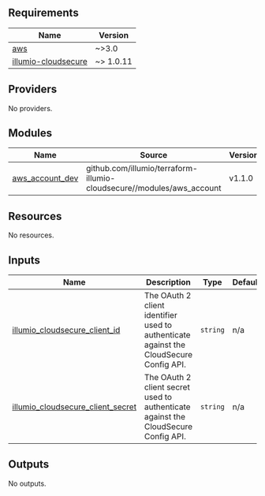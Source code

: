 <!-- BEGIN_TF_DOCS -->
## Requirements

| Name | Version |
|------|---------|
| <a name="requirement_aws"></a> [aws](#requirement\_aws) | ~>3.0 |
| <a name="requirement_illumio-cloudsecure"></a> [illumio-cloudsecure](#requirement\_illumio-cloudsecure) | ~> 1.0.11 |

## Providers

No providers.

## Modules

| Name | Source | Version |
|------|--------|---------|
| <a name="module_aws_account_dev"></a> [aws\_account\_dev](#module\_aws\_account\_dev) | github.com/illumio/terraform-illumio-cloudsecure//modules/aws_account | v1.1.0 |

## Resources

No resources.

## Inputs

| Name | Description | Type | Default | Required |
|------|-------------|------|---------|:--------:|
| <a name="input_illumio_cloudsecure_client_id"></a> [illumio\_cloudsecure\_client\_id](#input\_illumio\_cloudsecure\_client\_id) | The OAuth 2 client identifier used to authenticate against the CloudSecure Config API. | `string` | n/a | yes |
| <a name="input_illumio_cloudsecure_client_secret"></a> [illumio\_cloudsecure\_client\_secret](#input\_illumio\_cloudsecure\_client\_secret) | The OAuth 2 client secret used to authenticate against the CloudSecure Config API. | `string` | n/a | yes |

## Outputs

No outputs.
<!-- END_TF_DOCS -->